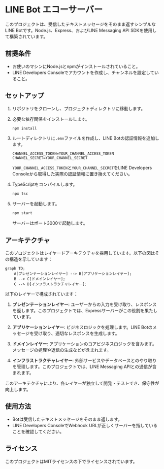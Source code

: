 # LINE Bot エコーサーバー

このプロジェクトは、受信したテキストメッセージをそのまま返すシンプルなLINE Botです。Node.js、Express、およびLINE Messaging API SDKを使用して構築されています。

## 前提条件

- お使いのマシンにNode.jsとnpmがインストールされていること。
- LINE Developers Consoleでアカウントを作成し、チャンネルを設定していること。

## セットアップ

1. リポジトリをクローンし、プロジェクトディレクトリに移動します。

2. 必要な依存関係をインストールします。

   ```bash
   npm install
   ```

3. ルートディレクトリに`.env`ファイルを作成し、LINE Botの認証情報を追加します。

   ```plaintext
   CHANNEL_ACCESS_TOKEN=YOUR_CHANNEL_ACCESS_TOKEN
   CHANNEL_SECRET=YOUR_CHANNEL_SECRET
   ```

   `YOUR_CHANNEL_ACCESS_TOKEN`と`YOUR_CHANNEL_SECRET`をLINE Developers Consoleから取得した実際の認証情報に置き換えてください。

4. TypeScriptをコンパイルします。

   ```bash
   npx tsc
   ```

5. サーバーを起動します。

   ```bash
   npm start
   ```

   サーバーはポート3000で起動します。

## アーキテクチャ

このプロジェクトはレイヤードアーキテクチャを採用しています。以下の図はその構造を示しています：

```mermaid
graph TD;
    A[プレゼンテーションレイヤー] --> B[アプリケーションレイヤー];
    B --> C[ドメインレイヤー];
    C --> D[インフラストラクチャレイヤー];
```

以下のレイヤーで構成されています：

1. **プレゼンテーションレイヤー**: ユーザーからの入力を受け取り、レスポンスを返します。このプロジェクトでは、Expressサーバーがこの役割を果たしています。

2. **アプリケーションレイヤー**: ビジネスロジックを処理します。LINE Botのメッセージを受け取り、適切なレスポンスを生成します。

3. **ドメインレイヤー**: アプリケーションのコアビジネスロジックを含みます。メッセージの処理や返信の生成などが含まれます。

4. **インフラストラクチャレイヤー**: 外部サービスやデータベースとのやり取りを管理します。このプロジェクトでは、LINE Messaging APIとの通信が含まれます。

このアーキテクチャにより、各レイヤーが独立して開発・テストでき、保守性が向上します。

## 使用方法

- Botは受信したテキストメッセージをそのまま返します。
- LINE Developers ConsoleでWebhook URLが正しくサーバーを指していることを確認してください。

## ライセンス

このプロジェクトはMITライセンスの下でライセンスされています。
